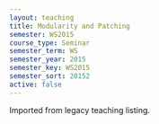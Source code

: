 ```yaml
---
layout: teaching
title: Modularity and Patching
semester: WS2015
course_type: Seminar
semester_term: WS
semester_year: 2015
semester_key: WS2015
semester_sort: 20152
active: false
---
```

Imported from legacy teaching listing.
